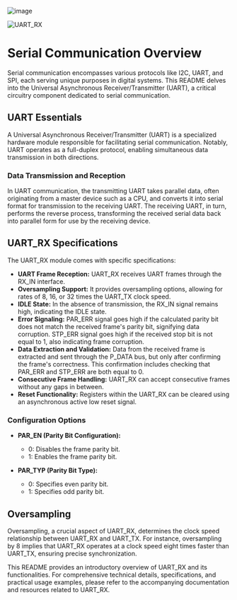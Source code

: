 ![image](https://github.com/Ahmedtayel22/Digital-IC-Design/assets/105231666/1988808d-18ab-4c45-8fda-e477056497d1)

![UART_RX](https://github.com/Ahmedtayel22/Digital-IC-Design/assets/105231666/26ec0148-9266-4792-82a1-53eb3534c165)

# Serial Communication Overview

Serial communication encompasses various protocols like I2C, UART, and SPI, each serving unique purposes in digital systems. This README delves into the Universal Asynchronous Receiver/Transmitter (UART), a critical circuitry component dedicated to serial communication.

## UART Essentials

A Universal Asynchronous Receiver/Transmitter (UART) is a specialized hardware module responsible for facilitating serial communication. Notably, UART operates as a full-duplex protocol, enabling simultaneous data transmission in both directions.

### Data Transmission and Reception

In UART communication, the transmitting UART takes parallel data, often originating from a master device such as a CPU, and converts it into serial format for transmission to the receiving UART. The receiving UART, in turn, performs the reverse process, transforming the received serial data back into parallel form for use by the receiving device.

## UART_RX Specifications

The UART_RX module comes with specific specifications:

- **UART Frame Reception:** UART_RX receives UART frames through the RX_IN interface.
- **Oversampling Support:** It provides oversampling options, allowing for rates of 8, 16, or 32 times the UART_TX clock speed.
- **IDLE State:** In the absence of transmission, the RX_IN signal remains high, indicating the IDLE state.
- **Error Signaling:** PAR_ERR signal goes high if the calculated parity bit does not match the received frame's parity bit, signifying data corruption. STP_ERR signal goes high if the received stop bit is not equal to 1, also indicating frame corruption.
- **Data Extraction and Validation:** Data from the received frame is extracted and sent through the P_DATA bus, but only after confirming the frame's correctness. This confirmation includes checking that PAR_ERR and STP_ERR are both equal to 0.
- **Consecutive Frame Handling:** UART_RX can accept consecutive frames without any gaps in between.
- **Reset Functionality:** Registers within the UART_RX can be cleared using an asynchronous active low reset signal.

### Configuration Options

- **PAR_EN (Parity Bit Configuration):**
  - 0: Disables the frame parity bit.
  - 1: Enables the frame parity bit.

- **PAR_TYP (Parity Bit Type):**
  - 0: Specifies even parity bit.
  - 1: Specifies odd parity bit.

## Oversampling

Oversampling, a crucial aspect of UART_RX, determines the clock speed relationship between UART_RX and UART_TX. For instance, oversampling by 8 implies that UART_RX operates at a clock speed eight times faster than UART_TX, ensuring precise synchronization.

This README provides an introductory overview of UART_RX and its functionalities. For comprehensive technical details, specifications, and practical usage examples, please refer to the accompanying documentation and resources related to UART_RX.
